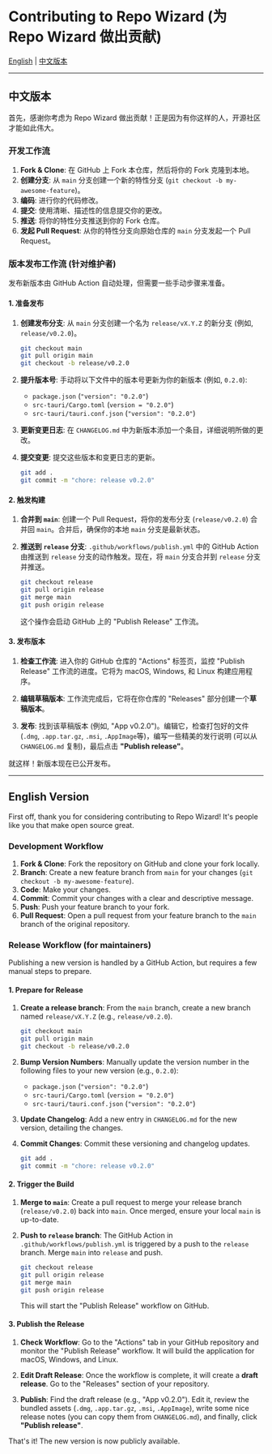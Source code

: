 # Contributing to Repo Wizard (为 Repo Wizard 做出贡献)

[English](#english-version) | [中文版本](#中文版本)

---

## <a name="中文版本"></a>中文版本

首先，感谢你考虑为 Repo Wizard 做出贡献！正是因为有你这样的人，开源社区才能如此伟大。

### 开发工作流

1.  **Fork & Clone**: 在 GitHub 上 Fork 本仓库，然后将你的 Fork 克隆到本地。
2.  **创建分支**: 从 `main` 分支创建一个新的特性分支 (`git checkout -b my-awesome-feature`)。
3.  **编码**: 进行你的代码修改。
4.  **提交**: 使用清晰、描述性的信息提交你的更改。
5.  **推送**: 将你的特性分支推送到你的 Fork 仓库。
6.  **发起 Pull Request**: 从你的特性分支向原始仓库的 `main` 分支发起一个 Pull Request。

### 版本发布工作流 (针对维护者)

发布新版本由 GitHub Action 自动处理，但需要一些手动步骤来准备。

#### 1. 准备发布

1.  **创建发布分支**: 从 `main` 分支创建一个名为 `release/vX.Y.Z` 的新分支 (例如, `release/v0.2.0`)。
    ```bash
    git checkout main
    git pull origin main
    git checkout -b release/v0.2.0
    ```

2.  **提升版本号**: 手动将以下文件中的版本号更新为你的新版本 (例如, `0.2.0`):
    *   `package.json` (`"version": "0.2.0"`)
    *   `src-tauri/Cargo.toml` (`version = "0.2.0"`)
    *   `src-tauri/tauri.conf.json` (`"version": "0.2.0"`)

3.  **更新变更日志**: 在 `CHANGELOG.md` 中为新版本添加一个条目，详细说明所做的更改。

4.  **提交变更**: 提交这些版本和变更日志的更新。
    ```bash
    git add .
    git commit -m "chore: release v0.2.0"
    ```

#### 2. 触发构建

1.  **合并到 `main`**: 创建一个 Pull Request，将你的发布分支 (`release/v0.2.0`) 合并回 `main`。合并后，确保你的本地 `main` 分支是最新状态。

2.  **推送到 `release` 分支**: `.github/workflows/publish.yml` 中的 GitHub Action 由推送到 `release` 分支的动作触发。现在，将 `main` 分支合并到 `release` 分支并推送。
    ```bash
    git checkout release
    git pull origin release
    git merge main
    git push origin release
    ```
    这个操作会启动 GitHub 上的 "Publish Release" 工作流。

#### 3. 发布版本

1.  **检查工作流**: 进入你的 GitHub 仓库的 "Actions" 标签页，监控 "Publish Release" 工作流的进度。它将为 macOS, Windows, 和 Linux 构建应用程序。

2.  **编辑草稿版本**: 工作流完成后，它将在你仓库的 "Releases" 部分创建一个**草稿版本**。

3.  **发布**: 找到该草稿版本 (例如, "App v0.2.0")。编辑它，检查打包好的文件 (`.dmg`, `.app.tar.gz`, `.msi`, `.AppImage`等)，编写一些精美的发行说明 (可以从 `CHANGELOG.md` 复制)，最后点击 **"Publish release"**。

就这样！新版本现在已公开发布。

---

## <a name="english-version"></a>English Version

First off, thank you for considering contributing to Repo Wizard! It's people like you that make open source great.

### Development Workflow

1.  **Fork & Clone**: Fork the repository on GitHub and clone your fork locally.
2.  **Branch**: Create a new feature branch from `main` for your changes (`git checkout -b my-awesome-feature`).
3.  **Code**: Make your changes.
4.  **Commit**: Commit your changes with a clear and descriptive message.
5.  **Push**: Push your feature branch to your fork.
6.  **Pull Request**: Open a pull request from your feature branch to the `main` branch of the original repository.

### Release Workflow (for maintainers)

Publishing a new version is handled by a GitHub Action, but requires a few manual steps to prepare.

#### 1. Prepare for Release

1.  **Create a release branch**: From the `main` branch, create a new branch named `release/vX.Y.Z` (e.g., `release/v0.2.0`).
    ```bash
    git checkout main
    git pull origin main
    git checkout -b release/v0.2.0
    ```

2.  **Bump Version Numbers**: Manually update the version number in the following files to your new version (e.g., `0.2.0`):
    *   `package.json` (`"version": "0.2.0"`)
    *   `src-tauri/Cargo.toml` (`version = "0.2.0"`)
    *   `src-tauri/tauri.conf.json` (`"version": "0.2.0"`)

3.  **Update Changelog**: Add a new entry in `CHANGELOG.md` for the new version, detailing the changes.

4.  **Commit Changes**: Commit these versioning and changelog updates.
    ```bash
    git add .
    git commit -m "chore: release v0.2.0"
    ```

#### 2. Trigger the Build

1.  **Merge to `main`**: Create a pull request to merge your release branch (`release/v0.2.0`) back into `main`. Once merged, ensure your local `main` is up-to-date.

2.  **Push to `release` branch**: The GitHub Action in `.github/workflows/publish.yml` is triggered by a push to the `release` branch. Merge `main` into `release` and push.
    ```bash
    git checkout release
    git pull origin release
    git merge main
    git push origin release
    ```
    This will start the "Publish Release" workflow on GitHub.

#### 3. Publish the Release

1.  **Check Workflow**: Go to the "Actions" tab in your GitHub repository and monitor the "Publish Release" workflow. It will build the application for macOS, Windows, and Linux.

2.  **Edit Draft Release**: Once the workflow is complete, it will create a **draft release**. Go to the "Releases" section of your repository.

3.  **Publish**: Find the draft release (e.g., "App v0.2.0"). Edit it, review the bundled assets (`.dmg`, `.app.tar.gz`, `.msi`, `.AppImage`), write some nice release notes (you can copy them from `CHANGELOG.md`), and finally, click **"Publish release"**.

That's it! The new version is now publicly available.